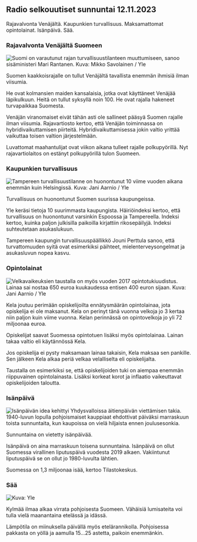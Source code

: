## Radio selkouutiset sunnuntai 12.11.2023

Rajavalvonta Venäjältä. Kaupunkien turvallisuus. Maksamattomat
opintolainat. Isänpäivä. Sää.

### Rajavalvonta Venäjältä Suomeen

![Suomi on varautunut rajan turvallisuustilanteen muuttumiseen, sanoo
sisäministeri Mari Rantanen. Kuva: Mikko Savolainen /
Yle](https://images.cdn.yle.fi/image/upload/c_crop,h_2720,w_4836,x_0,y_450/ar_1.7777777777777777,c_fill,g_faces,h_675,w_1200/dpr_1.0/q_auto:eco/f_auto/fl_lossy/v1695988171/39-11790926516b884859ee)

Suomen kaakkoisrajalle on tullut Venäjältä tavallista enemmän ihmisiä
ilman viisumia.

He ovat kolmansien maiden kansalaisia, jotka ovat käyttäneet Venäjää
läpikulkuun. Heitä on tullut syksyllä noin 100. He ovat rajalla
hakeneet turvapaikkaa Suomesta.

Venäjän viranomaiset eivät tähän asti ole sallineet pääsyä Suomen
rajalle ilman viisumia. Rajavartiosto kertoo, että Venäjän toiminnassa
on hybridivaikuttamisen piirteitä. Hybridivaikuttamisessa jokin valtio
yrittää vaikuttaa toisen valtion järjestelmään.

Luvattomat maahantulijat ovat viikon aikana tulleet rajalle
polkupyörillä. Nyt rajavartiolaitos on estänyt polkupyörillä tulon
Suomeen.

### Kaupunkien turvallisuus

![Tampereen turvallisuustilanne on huonontunut 10 viime vuoden aikana
enemmän kuin Helsingissä. Kuva: Jani Aarnio /
Yle](https://images.cdn.yle.fi/image/upload/c_crop,h_2687,w_4777,x_1,y_258/ar_1.7777777777777777,c_fill,g_faces,h_675,w_1200/dpr_1.0/q_auto:eco/f_auto/fl_lossy/v1699517677/39-1197321654a95de6dbe7)

Turvallisuus on huonontunut Suomen suurissa kaupungeissa.

Yle keräsi tietoja 10 suurimmasta kaupungista. Häiriöindeksi kertoo,
että turvallisuus on huonontunut varsinkin Espoossa ja Tampereella.
Indeksi kertoo, kuinka paljon julkisilla paikoilla kirjattiin
rikosepäilyjä. Indeksi suhteutetaan asukaslukuun.

Tampereen kaupungin turvallisuuspäällikkö Jouni Perttula sanoo, että
turvattomuuden syitä ovat esimerkiksi päihteet, mielenterveysongelmat ja
asukasluvun nopea kasvu.

### Opintolainat

![Velkavaikeuksien taustalla on myös vuoden 2017 opintotukiuudistus.
Lainaa sai nostaa 650 euroa kuukaudessa entisen 400 euron sijaan. Kuva:
Jani Aarnio /
Yle](https://images.cdn.yle.fi/image/upload/c_crop,h_3078,w_5472,x_0,y_557/ar_1.7777777777777777,c_fill,g_faces,h_675,w_1200/dpr_1.0/q_auto:eco/f_auto/fl_lossy/v1694583672/39-1171262650149d3dfd0c)

Kela joutuu perimään opiskelijoilta ennätysmäärän opintolainaa, jota
opiskelija ei ole maksanut. Kela on perinyt tänä vuonna velkoja jo 3
kertaa niin paljon kuin viime vuonna. Kelan perinnässä on opintovelkoja
jo yli 72 miljoonaa euroa.

Opiskelijat saavat Suomessa opintotuen lisäksi myös opintolainaa. Lainan
takaa valtio eli käytännössä Kela.

Jos opiskelija ei pysty maksamaan lainaa takaisin, Kela maksaa sen
pankille. Sen jälkeen Kela alkaa periä velkaa velalliselta eli
opiskelijalta.

Taustalla on esimerkiksi se, että opiskelijoiden tuki on aiempaa enemmän
riippuvainen opintolainasta. Lisäksi korkeat korot ja inflaatio
vaikeuttavat opiskelijoiden taloutta.

### Isänpäivä

![Isänpäivän idea kehittyi Yhdysvalloissa äitienpäivän viettämisen
takia. 1940-luvun lopulla pohjoismaiset kauppiaat ehdottivat päiväksi
marraskuun toista sunnuntaita, kun kaupoissa on vielä hiljaista ennen
joulusesonkia.](https://images.cdn.yle.fi/image/upload/c_crop,h_360,w_640,x_0,y_0/ar_1.7777777777777777,c_fill,g_faces,h_675,w_1200/dpr_1.0/q_auto:eco/f_auto/fl_lossy/v1510307500/39-4421515a057677df668)

Sunnuntaina on vietetty isänpäivää.

Isänpäivä on aina marraskuun toisena sunnuntaina. Isänpäivä on ollut
Suomessa virallinen liputuspäivä vuodesta 2019 alkaen. Vakiintunut
liputuspäivä se on ollut jo 1980-luvulta lähtien.

Suomessa on 1,3 miljoonaa isää, kertoo Tilastokeskus.

### Sää

![ Kuva:
Yle](https://images.cdn.yle.fi/image/upload/c_crop,h_1080,w_1919,x_0,y_0/ar_1.7777777777777777,c_fill,g_faces,h_675,w_1200/dpr_1.0/q_auto:eco/f_auto/fl_lossy/v1699803736/39-11995176550f22164d93)

Kylmää ilmaa alkaa virrata pohjoisesta Suomeen. Vähäisiä lumisateita voi
tulla vielä maanantaina etelässä ja idässä.

Lämpötila on miinuksella päivällä myös etelärannikolla. Pohjoisessa
pakkasta on yöllä ja aamulla 15...25 astetta, paikoin enemmänkin.

